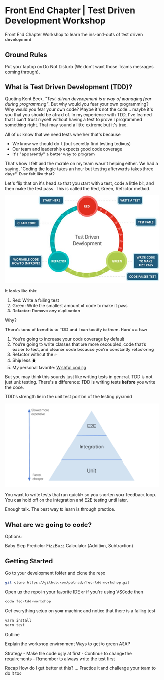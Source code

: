 # Front End Chapter | Test Driven Development Workshop
Front End Chapter Workshop to learn the ins-and-outs of test driven development

## Ground Rules

Put your laptop on Do Not Disturb (We don't want those Teams messages coming through).

## What is Test Driven Development (TDD)?

Quoting Kent Beck, _"Test-driven development is a way of managing fear during programming"_.
But why would you fear your own programming? 
Why would you fear your own code?
Maybe it's not the code... maybe it's you that you should be afraid of.
In my experience with TDD, I've learned that I can't trust myself without having a test to prove I programmed something right.
That may sound a little extreme but it's true.

All of us know that we need tests whether that's because
- We know we should do it (but secretly find testing tedious)
- Our team and leadership expects good code coverage
- It's "apparently" a better way to program

That's how I felt and the morale on my team wasn't helping either.
We had a saying, "Coding the logic takes an hour but testing afterwards takes three days". 
Ever felt like that?

Let's flip that on it's head so that you start with a test, code a little bit, and then make the test pass.
This is called the Red, Green, Refactor method.

![Red, Green, Refactor](./images/red-green-refactor.jpeg)

It looks like this:
1. Red: Write a failing test
2. Green: Write the smallest amount of code to make it pass
3. Refactor: Remove any duplication

Why?

There's tons of benefits to TDD and I can testify to them. Here's a few:
1. You're going to increase your code coverage by default
2. You're going to write classes that are more decoupled, code that's easier to test, and cleaner code because you're constantly refactoring
3. Refactor without the 💦
4. Ship less 🪲
5. My personal favorite: [Wishful coding](https://dev.to/rpalo/wishful-coding-dpj)

But you may think this sounds just like writing tests in general.
TDD is not just unit testing.
There's a difference: TDD is writing tests **before** you write the code.

TDD's strength lie in the unit test portion of the testing pyramid

![Testing Pyramid](./images/testing-pyramid.png)

You want to write tests that run quickly so you shorten your feedback loop.
You can hold off on the integration and E2E testing until later.

Enough talk. The best way to learn is through practice.

## What are we going to code?

Options:

Baby Step Predictor
FizzBuzz
Calculator (Addition, Subtraction)

## Getting Started

Go to your development folder and clone the repo

```bash
git clone https://github.com/patrady/fec-tdd-workshop.git
```

Open up the repo in your favorite IDE or if you're using VSCode then

```bash
code fec-tdd-workshop
```

Get everything setup on your machine and notice that there is a failing test

```bash
yarn install
yarn test
```


Outline: 

Explain the workshop environment
Ways to get to green ASAP

Strategy
                - Make the code ugly at first
                - Continue to change the requirements
                - Remember to always write the test first

Recap
How do I get better at this? ... Practice it and challenge your team to do it too
